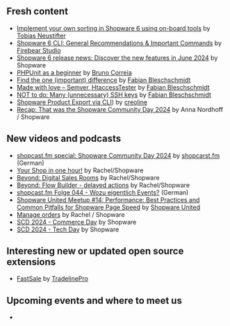 ## Fresh content

* [Implement your own sorting in Shopware 6 using on-board tools](https://neustifter-design.translate.goog/eigene-sortierung-in-shopware-6-mit-bordmitteln/?_x_tr_sl=de&_x_tr_tl=en&_x_tr_hl=en&_x_tr_pto=wapp) by [Tobias Neustifter](https://neustifter.design)
* [Shopware 6 CLI: General Recommendations & Important Commands](https://firebearstudio.com/blog/shopware-cli-general-recommendations-important-commands.html) by [Firebear Studio](https://firebearstudio.com)
* [Shopware 6 release news: Discover the new features in June 2024](https://www.shopware.com/en/news/shopware-6-release-news-june-2024/) by Shopware
* [PHPUnit as a beginner](https://winkelwagen.de/2024/06/11/phpunit-as-a-beginner/) by [Bruno Correia](https://winkelwagen.de/author/brunowinkelwagen/)
* [Find the one (important) difference](https://winkelwagen.de/2024/06/13/find-the-one-important-difference/) by [Fabian Bleschschmidt](https://winkelwagen.de/author/fabianblechschmidt/)
* [Made with love – Semver, HtaccessTester](https://winkelwagen.de/2024/06/20/made-with-love-semver-htaccesstester/) by [Fabian Bleschschmidt](https://winkelwagen.de/author/fabianblechschmidt/)
* [NOT to do: Many (unnecessary) SSH keys](https://winkelwagen.de/2024/06/18/not-to-do-many-unnecessary-ssh-keys/) by [Fabian Bleschschmidt](https://winkelwagen.de/author/fabianblechschmidt/)
* [Shopware Product Export via CLI](https://help.creoline.com/en/doc/shopware-product-export-via-cli-N65xpQ4DCV)) by [creoline](https://help.creoline.com/en)
* [Recap: That was the Shopware Community Day 2024](https://www.shopware.com/en/news/shopware-community-day-2024-recap/) by Anna Nordhoff / Shopware

## New videos and podcasts

* [shopcast.fm special: Shopware Community Day 2024](https://www.youtube.com/watch?v=s_RpkgtuJGE) by [shopcarst.fm](https://www.youtube.com/@shopcastfm) (German)
* [Your Shop in one hour!](https://www.youtube.com/watch?v=5f-2nIoXTn8) by Rachel/Shopware
* [Beyond: Digital Sales Rooms](https://www.youtube.com/watch?v=E_UVg7XS0QI) by Rachel/Shopware
* [Beyond: Flow Builder - delayed actions](https://www.youtube.com/watch?v=YiQ9vtn6pbU) by Rachel/Shopware
* [shopcast.fm Folge 044 - Wozu eigentlich Events?](https://www.youtube.com/watch?v=Le4RtZyEe0M) (German)
* [Shopware United Meetup #14: Performance: Best Practices and Common Pitfalls for Shopware Page Speed](https://www.youtube.com/watch?v=hVFi3-5yVZg) by [Shopware United](https://www.youtube.com/@shopwareunited8647)
* [Manage orders](https://www.youtube.com/watch?v=DhmYdWGRdGw) by Rachel / Shopware
* [SCD 2024 - Commerce Day](https://www.youtube.com/playlist?list=PLIuVKoqh5xgJBV9UWF25kweNhlxyTdCFJ) by Shopware
* [SCD 2024 - Tech Day](https://www.youtube.com/playlist?list=PLIuVKoqh5xgI16vciL7SZa26pAKj794pp) by Shopware

## Interesting new or updated open source extensions

* [FastSale](https://github.com/tradelinepro/fast-sale) by [TradelinePro](https://github.com/tradelinepro)

## Upcoming events and where to meet us

* []()

